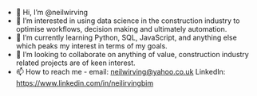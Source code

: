 - 👋 Hi, I’m @neilwirving
- 👀 I’m interested in using data science in the construction industry to optimise workflows, decision making and ultimately automation.
- 🌱 I’m currently learning Python, SQL, JavaScript, and anything else which peaks my interest in terms of my goals.
- 💞️ I’m looking to collaborate on anything of value, construction industry related projects are of keen interest.
- 📫 How to reach me - email: neilwirving@yahoo.co.uk LinkedIn: https://www.linkedin.com/in/neilirvingbim 

<!---
neilwirving/neilwirving is a ✨ special ✨ repository because its `README.md` (this file) appears on your GitHub profile.
You can click the Preview link to take a look at your changes.
--->
